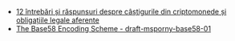 - [12 întrebări și răspunsuri despre câștigurile din criptomonede și obligațiile legale aferente](https://www.avocatnet.ro/articol_53733/12-intreb%C4%83ri-%C8%99i-r%C4%83spunsuri-despre-ca%C8%99tigurile-din-criptomonede-%C8%99i-obliga%C8%9Biile-legale-aferente.html)
- [The Base58 Encoding Scheme - draft-msporny-base58-01](https://tools.ietf.org/id/draft-msporny-base58-01.html)
